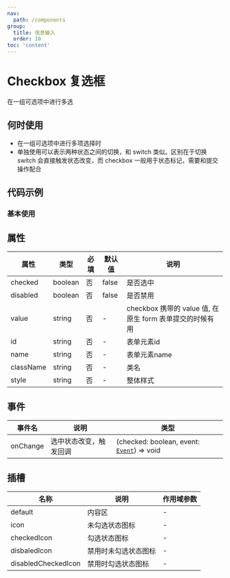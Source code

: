 ```yaml
---
nav:
  path: /components
group:
  title: 信息输入
  order: 10
toc: 'content'
---
```


# Checkbox 复选框
在一组可选项中进行多选
## 何时使用
- 在一组可选项中进行多项选择时
- 单独使用可以表示两种状态之间的切换，和 switch 类似。区别在于切换 switch 会直接触发状态改变，而 checkbox 一般用于状态标记，需要和提交操作配合



## 代码示例

### 基本使用
<code src='../../demo/pages/Checkbox'></code>

## 属性
    
| 属性 | 类型 | 必填 | 默认值 | 说明 |
| -----|-----|-----|-----|-----|
| checked | boolean | 否 |  false |是否选中 |
| disabled | boolean  | 否 | false | 是否禁用 |
| value | string | 否| - | checkbox 携带的 value 值, 在原生 form 表单提交的时候有用 |
| id | string | 否 | - |表单元素id |
| name |  string | 否 | - |表单元素name |
| className | string | 否 | - | 类名 |
| style | string | 否 | - | 整体样式 |



## 事件

| 事件名 | 说明 | 类型 |
| -----|-----|-----|
| onChange | 选中状态改变，触发回调 | (checked: boolean, event:  [`Event`](https://opendocs.alipay.com/mini/framework/event-object)) => void|

## 插槽

| 名称 | 说明 | 作用域参数 |
| ----|----|----|
| default | 内容区 | - |
| icon | 未勾选状态图标 | - |
| checkedIcon | 勾选状态图标 | - |
| disbaledIcon | 禁用时未勾选状态图标 | - |
| disabledCheckedIcon | 禁用时勾选状态图标 | - |

